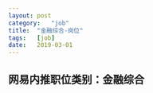 ```yaml
---
layout:	post
category:	"job"
title:	"金融综合-岗位"
tags:	[job]
date:	2019-03-01
---
```

## 网易内推职位类别：金融综合
